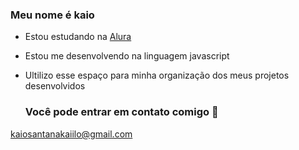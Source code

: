 ### Meu nome é kaio

- Estou estudando na [Alura](https://.alura.com.br)
- Estou me desenvolvendo na linguagem javascript
- Ultilizo esse espaço para minha organização dos meus projetos desenvolvidos

  ### Você pode entrar em contato comigo 📧

 kaiosantanakaiilo@gmail.com

 ![]()
